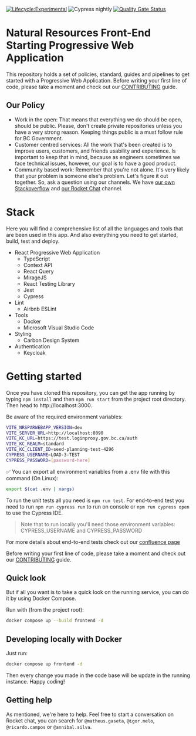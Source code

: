 [![Lifecycle:Experimental](https://img.shields.io/badge/Lifecycle-Experimental-339999)](https://github.com/bcgov/nr-spar-webapp)
![Cypress nightly](https://github.com/bcgov/nr-spar-webapp/actions/workflows/cypress-nightly.yml/badge.svg)
[![Quality Gate Status](https://sonarcloud.io/api/project_badges/measure?project=bcgov_nr-spar-webapp&metric=alert_status)](https://sonarcloud.io/summary/new_code?id=bcgov_nr-spar-webapp)

# Natural Resources Front-End Starting Progressive Web Application

This repository holds a set of policies, standard, guides and pipelines to get
started with a Progressive Web Application. Before writing your first line of code, please take a
moment and check out our [CONTRIBUTING](CONTRIBUTING.md) guide.

## Our Policy

- Work in the open: That means that everything we do should be open, should be
public. Please, don't create private repositories unless you have a very strong
reason. Keeping things public is a must follow rule for BC Government.
- Customer centred services: All the work that's been created is to improve
users, customers, and friends usability and experience. Is important to keep
that in mind, because as engineers sometimes we face technical issues, however, our goal is to have a good product.
- Community based work: Remember that you're not alone. It's very likely that
your problem is someone else's problem. Let's figure it out together. So, ask
a question using our channels. We have [our own Stackoverflow](https://stackoverflow.developer.gov.bc.ca/)
and [our Rocket Chat](https://chat.developer.gov.bc.ca/) channel.

# Stack

Here you will find a comprehensive list of all the languages and tools that are
been used in this app. And also everything you need to get started, build,
test and deploy.

- React Progressive Web Application
  - TypeScript
  - Context API
  - React Query
  - MirageJS
  - React Testing Library
  - Jest
  - Cypress
- Lint
  - Airbnb ESLint
- Tools
  - Docker
  - Microsoft Visual Studio Code
- Styling
  - Carbon Design System
- Authentication
  - Keycloak

# Getting started

Once you have cloned this repository, you can get the app running by typing
`npm install` and then `npm run start` from the project root directory. Then
head to http://localhost:3000.

Be aware of the required environment variables:

```sh
VITE_NRSPARWEBAPP_VERSION=dev
VITE_SERVER_URL=http://localhost:8090
VITE_KC_URL=https://test.loginproxy.gov.bc.ca/auth
VITE_KC_REALM=standard
VITE_KC_CLIENT_ID=seed-planning-test-4296
CYPRESS_USERNAME=LOAD-3-TEST
CYPRESS_PASSWORD=[password-here]
```

✅ You can export all environment variables from a .env file with this command (On Linux):

```sh
export $(cat .env | xargs)
```

To run the unit tests all you need is `npm run test`. For end-to-end test you need to run `npm run cypress run` to run on console or `npm run cypress open` to use the Cypress IDE.

> Note that to run locally you'll need those environment variables: CYPRESS_USERNAME and CYPRESS_PASSWORD

For more details about end-to-end tests check out our [confluence page](https://apps.nrs.gov.bc.ca/int/confluence/display/FSADT2/Test+strategy)

Before writing your first line of code, please take a moment and check out
our [CONTRIBUTING](CONTRIBUTING.md) guide.

## Quick look

But if all you want is to take a quick look on the running service, you can do it by
using Docker Compose.

Run with (from the project root):
```sh
docker compose up --build frontend -d
```

## Developing locally with Docker

Just run:
```sh
docker compose up frontend -d
```

Then every change you made in the code base will be update in the running instance.
Happy coding!

## Getting help

As mentioned, we're here to help. Feel free to start a conversation
on Rocket chat, you can search for `@matheus.gaseta`, `@igor.melo`, `@ricardo.campos` or `@annibal.silva`.
